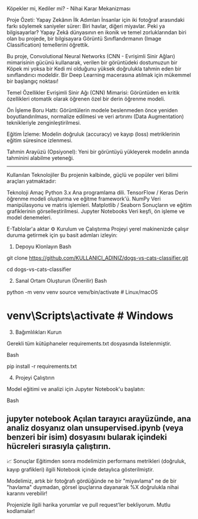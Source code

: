  Köpekler mi, Kediler mi? - Nihai Karar Mekanizması

 Proje Özeti:
Yapay Zekânın İlk Adımları
İnsanlar için iki fotoğraf arasındaki farkı söylemek saniyeler sürer: Biri havlar, diğeri miyavlar. Peki ya bilgisayarlar? Yapay Zekâ dünyasının en ikonik ve temel zorluklarından biri olan bu projede, bir bilgisayara Görüntü Sınıflandırmanın (Image Classification) temellerini öğrettik.

Bu proje, Convolutional Neural Networks (CNN - Evrişimli Sinir Ağları) mimarisinin gücünü kullanarak, verilen bir görüntüdeki dostumuzun bir Köpek mi yoksa bir Kedi mi olduğunu yüksek doğrulukla tahmin eden bir sınıflandırıcı modeldir. Bir Deep Learning macerasına atılmak için mükemmel bir başlangıç noktası!

Temel Özellikler
Evrişimli Sinir Ağı (CNN) Mimarisi: Görüntüden en kritik özellikleri otomatik olarak öğrenen özel bir derin öğrenme modeli.

Ön İşleme Boru Hattı: 
Görüntülerin modele beslenmeden önce yeniden boyutlandırılması, normalize edilmesi ve veri artırımı (Data Augmentation) teknikleriyle zenginleştirilmesi.

Eğitim İzleme:
Modelin doğruluk (accuracy) ve kayıp (loss) metriklerinin eğitim süresince izlenmesi.

Tahmin Arayüzü (Opsiyonel): 
Yeni bir görüntüyü yükleyerek modelin anında tahminini alabilme yeteneği.

 ------------------------------------------------------------------------------------------------------------------------------------------------------------------ 
 
Kullanılan Teknolojiler
Bu projenin kalbinde, güçlü ve popüler veri bilimi araçları yatmaktadır:

Teknoloji	Amaç
Python 3.x	Ana programlama dili.
TensorFlow / Keras	Derin öğrenme modeli oluşturma ve eğitme framework'ü.
NumPy	Veri manipülasyonu ve matris işlemleri.
Matplotlib / Seaborn	Sonuçların ve eğitim grafiklerinin görselleştirilmesi.
Jupyter Notebooks	Veri keşfi, ön işleme ve model denemeleri.

E-Tablolar'a aktar
⚙️ Kurulum ve Çalıştırma
Projeyi yerel makinenizde çalışır duruma getirmek için şu basit adımları izleyin:

1. Depoyu Klonlayın
Bash

git clone https://github.com/KULLANICI_ADINIZ/dogs-vs-cats-classifier.git

cd dogs-vs-cats-classifier

2. Sanal Ortam Oluşturun (Önerilir)
Bash

python -m venv venv
source venv/bin/activate  # Linux/macOS
# venv\Scripts\activate  # Windows

3. Bağımlılıkları Kurun
   
Gerekli tüm kütüphaneler requirements.txt dosyasında listelenmiştir.

Bash

pip install -r requirements.txt

4. Projeyi Çalıştırın
   
Model eğitimi ve analizi için Jupyter Notebook'u başlatın:

Bash

jupyter notebook
Açılan tarayıcı arayüzünde, ana analiz dosyanız olan unsupervised.ipynb (veya benzeri bir isim) dosyasını bularak içindeki hücreleri sırasıyla çalıştırın.
------------------------------------------------------------------------------------------------------------------------------------------------------------------
📈 Sonuçlar
Eğitimden sonra modelimizin performans metrikleri (doğruluk, kayıp grafikleri) ilgili Notebook içinde detaylıca gösterilmiştir.

Modelimiz, artık bir fotoğrafı gördüğünde ne bir "miyavlama" ne de bir "havlama" duymadan, görsel ipuçlarına dayanarak %X doğrulukla nihai kararını verebilir!

Projenizle ilgili harika yorumlar ve pull request'ler bekliyorum. Mutlu kodlamalar!
